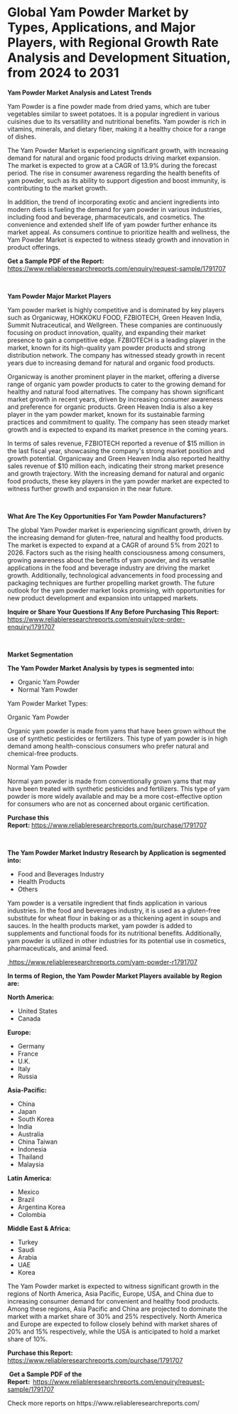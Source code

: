 <p><h1>Global Yam Powder Market by Types, Applications, and Major Players, with Regional Growth Rate Analysis and Development Situation, from 2024 to 2031</h1></p><p><strong>Yam Powder Market Analysis and Latest Trends</strong></p>
<p><p>Yam Powder is a fine powder made from dried yams, which are tuber vegetables similar to sweet potatoes. It is a popular ingredient in various cuisines due to its versatility and nutritional benefits. Yam powder is rich in vitamins, minerals, and dietary fiber, making it a healthy choice for a range of dishes.</p><p>The Yam Powder Market is experiencing significant growth, with increasing demand for natural and organic food products driving market expansion. The market is expected to grow at a CAGR of 13.9% during the forecast period. The rise in consumer awareness regarding the health benefits of yam powder, such as its ability to support digestion and boost immunity, is contributing to the market growth.</p><p>In addition, the trend of incorporating exotic and ancient ingredients into modern diets is fueling the demand for yam powder in various industries, including food and beverage, pharmaceuticals, and cosmetics. The convenience and extended shelf life of yam powder further enhance its market appeal. As consumers continue to prioritize health and wellness, the Yam Powder Market is expected to witness steady growth and innovation in product offerings.</p></p>
<p><strong>Get a Sample PDF of the Report:&nbsp;</strong> <a href="https://www.reliableresearchreports.com/enquiry/request-sample/1791707">https://www.reliableresearchreports.com/enquiry/request-sample/1791707</a></p>
<p>&nbsp;</p>
<p><strong>Yam Powder Major Market Players</strong></p>
<p><p>Yam powder market is highly competitive and is dominated by key players such as Organicway, HOKKOKU FOOD, FZBIOTECH, Green Heaven India, Summit Nutraceutical, and Wellgreen. These companies are continuously focusing on product innovation, quality, and expanding their market presence to gain a competitive edge. FZBIOTECH is a leading player in the market, known for its high-quality yam powder products and strong distribution network. The company has witnessed steady growth in recent years due to increasing demand for natural and organic food products.</p><p>Organicway is another prominent player in the market, offering a diverse range of organic yam powder products to cater to the growing demand for healthy and natural food alternatives. The company has shown significant market growth in recent years, driven by increasing consumer awareness and preference for organic products. Green Heaven India is also a key player in the yam powder market, known for its sustainable farming practices and commitment to quality. The company has seen steady market growth and is expected to expand its market presence in the coming years.</p><p>In terms of sales revenue, FZBIOTECH reported a revenue of $15 million in the last fiscal year, showcasing the company's strong market position and growth potential. Organicway and Green Heaven India also reported healthy sales revenue of $10 million each, indicating their strong market presence and growth trajectory. With the increasing demand for natural and organic food products, these key players in the yam powder market are expected to witness further growth and expansion in the near future.</p></p>
<p>&nbsp;</p>
<p><strong>What Are The Key Opportunities For Yam Powder Manufacturers?</strong></p>
<p><p>The global Yam Powder market is experiencing significant growth, driven by the increasing demand for gluten-free, natural and healthy food products. The market is expected to expand at a CAGR of around 5% from 2021 to 2026. Factors such as the rising health consciousness among consumers, growing awareness about the benefits of yam powder, and its versatile applications in the food and beverage industry are driving the market growth. Additionally, technological advancements in food processing and packaging techniques are further propelling market growth. The future outlook for the yam powder market looks promising, with opportunities for new product development and expansion into untapped markets.</p></p>
<p><strong>Inquire or Share Your Questions If Any Before Purchasing This Report:</strong> <a href="https://www.reliableresearchreports.com/enquiry/pre-order-enquiry/1791707">https://www.reliableresearchreports.com/enquiry/pre-order-enquiry/1791707</a></p>
<p>&nbsp;</p>
<p><strong>Market Segmentation</strong></p>
<p><strong>The Yam Powder Market Analysis by types is segmented into:</strong></p>
<p><ul><li>Organic Yam Powder</li><li>Normal Yam Powder</li></ul></p>
<p><p>Yam Powder Market Types:</p><p>Organic Yam Powder</p><p>Organic yam powder is made from yams that have been grown without the use of synthetic pesticides or fertilizers. This type of yam powder is in high demand among health-conscious consumers who prefer natural and chemical-free products.</p><p>Normal Yam Powder</p><p>Normal yam powder is made from conventionally grown yams that may have been treated with synthetic pesticides and fertilizers. This type of yam powder is more widely available and may be a more cost-effective option for consumers who are not as concerned about organic certification.</p></p>
<p><strong>Purchase this Report:&nbsp;</strong><a href="https://www.reliableresearchreports.com/purchase/1791707">https://www.reliableresearchreports.com/purchase/1791707</a></p>
<p>&nbsp;</p>
<p><strong>The Yam Powder Market Industry Research by Application is segmented into:</strong></p>
<p><ul><li>Food and Beverages Industry</li><li>Health Products</li><li>Others</li></ul></p>
<p><p>Yam powder is a versatile ingredient that finds application in various industries. In the food and beverages industry, it is used as a gluten-free substitute for wheat flour in baking or as a thickening agent in soups and sauces. In the health products market, yam powder is added to supplements and functional foods for its nutritional benefits. Additionally, yam powder is utilized in other industries for its potential use in cosmetics, pharmaceuticals, and animal feed.</p></p>
<p><a href="https://www.reliableresearchreports.com/yam-powder-r1791707">&nbsp;https://www.reliableresearchreports.com/yam-powder-r1791707</a></p>
<p><strong>In terms of Region, the Yam Powder Market Players available by Region are:</strong></p>
<p>
    <p> <strong> North America: </strong>
        <ul>
            <li>United States</li>
            <li>Canada</li>
        </ul>
        </p> 
    <p> <strong> Europe: </strong>
        <ul>
            <li>Germany</li>
            <li>France</li>
            <li>U.K.</li>
            <li>Italy</li>
            <li>Russia</li>
        </ul>
        </p> 
    <p> <strong> Asia-Pacific: </strong>
        <ul>
            <li>China</li>
            <li>Japan</li>
            <li>South Korea</li>
            <li>India</li>
            <li>Australia</li>
            <li>China Taiwan</li>
            <li>Indonesia</li>
            <li>Thailand</li>
            <li>Malaysia</li>
        </ul>
        </p> 
    <p> <strong> Latin America: </strong>
        <ul>
            <li>Mexico</li>
            <li>Brazil</li>
            <li>Argentina Korea</li>
            <li>Colombia</li>
        </ul>
        </p> 
    <p> <strong> Middle East & Africa: </strong>
        <ul>
            <li>Turkey</li>
            <li>Saudi</li>
            <li>Arabia</li>
            <li>UAE</li>
            <li>Korea</li>
        </ul>
    </p>
    </p>
<p><p>The Yam Powder market is expected to witness significant growth in the regions of North America, Asia Pacific, Europe, USA, and China due to increasing consumer demand for convenient and healthy food products. Among these regions, Asia Pacific and China are projected to dominate the market with a market share of 30% and 25% respectively. North America and Europe are expected to follow closely behind with market shares of 20% and 15% respectively, while the USA is anticipated to hold a market share of 10%.</p></p>
<p><strong>Purchase this Report: </strong><a href="https://www.reliableresearchreports.com/purchase/1791707">https://www.reliableresearchreports.com/purchase/1791707</a></p>
<p>&nbsp;<strong>Get a Sample PDF of the Report:&nbsp;&nbsp;</strong><a href="https://www.reliableresearchreports.com/enquiry/request-sample/1791707">https://www.reliableresearchreports.com/enquiry/request-sample/1791707</a></p>
<p><strong></strong></p>
<p>Check more reports on https://www.reliableresearchreports.com/</p>